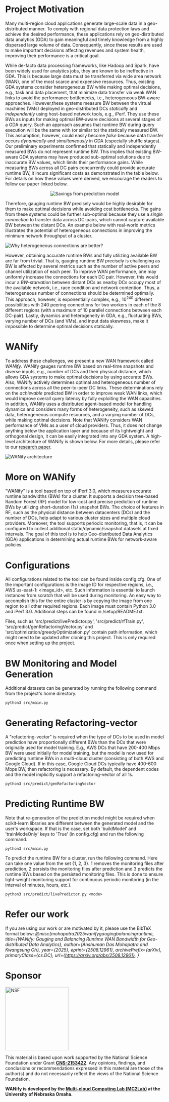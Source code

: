 # Project Motivation
Many multi-region cloud applications generate large-scale data in a geo-distributed manner. To comply with regional data protection laws and achieve the desired performance, these applications rely on geo-distributed data analytics (GDA) to gain meaningful and timely knowledge from a highly dispersed large volume of data. Consequently, since these results are used to make important decisions affecting revenues and system health, improving their performance is a critical goal. 

While de-facto data processing frameworks, like Hadoop and Spark, have been widely used for analytics jobs, they are known to be ineffective in GDA. This is because large data must be transferred via wide area network (WAN), one of the most scarce and expensive resources. Thus, existing GDA systems consider heterogeneous BW while making optimal decisions, e.g., task and data placement, that minimize data transfer via weak WAN links to avoid the performance bottlenecks, i.e., heterogeneous BW-aware approaches. However,these systems measure BW between the virtual machines (VMs) deployed in geo-distributed DCs *statically* and *independently* using host-based network tools, e.g., iPerf. They use these BWs as inputs for making optimal BW-aware decisions at several stages of a GDA query. Such an approach assumes that runtime BW during query execution will be the same with (or similar to) the statically measured BW. This assumption, however, could easily become *false* because data transfer occurs *dynamically* and *simultaneously* in GDA (especially shuffle stages). Our preliminary experiments confirmed that statically and independently measured BWs do not represent runtime BW. This implies that existing BW-aware GDA systems may have produced sub-optimal solutions due to inaccurate BW values, which limits their performance gains. While measuring BWs across all DC pairs concurrently could provide accurate runtime BW, it incurs significant costs as demonstrated in the table below. For details on how these values were derived, we encourage the readers to follow our paper linked below.

<p align="center">
  <img src="images/savingsFromPredModel.png" alt="Savings from prediction model"/>
</p>

Therefore, gauging runtime BW precisely would be highly desirable for them to make optimal decisions while avoiding cost bottlenecks. The gains from these systems could be further sub-optimal because they use a *single connection* to transfer data across DC-pairs, which cannot capture available BW between the distant DCs. An example below with real-world metrics illustrates the potential of heterogeneous connections in improving the minimum network throughput of a cluster.

![Why heterogeneous connections are better?](images/heteroConnsExample.gif)

However, obtaining accurate runtime BWs and fully utilizing available BW are far from trivial. That is, gauging runtime BW precisely is challenging as BW is affected by several metrics such as the number of active peers and channel utilization of each peer. To improve WAN performance, one may uniformly increase the connections for each DC pair. However, this would incur a *BW-starvation* between distant DCs as nearby DCs occupy most of the available network, i.e., race condition and network contention. Thus, a heterogeneous number of connections should be determined optimally. This approach, however, is exponentially complex, e.g., $10^{240}$ different possibilities with 240 peering connections for two workers in each of the 8 different regions (with a maximum of 10 parallel connections between each DC-pair). Lastly, dynamics and heterogeneity in GDA, e.g., fluctuating BWs, varying number of DCs (and VMs), and input data skewness, make it impossible to determine optimal decisions statically.

# WANify
To address these challenges, we present a new WAN framework called *WANify*. WANify gauges runtime BW based on real-time snapshots and diverse inputs, e.g., number of DCs and their physical distance, which allows GDA systems to make optimal decisions by using accurate BWs. Also, WANify actively determines optimal and heterogeneous number of connections across all the peer-to-peer DC links. These determinations rely on the *achievable* predicted BW in order to improve weak WAN links, which would improve overall query latency by fully exploiting the WAN capacities. In addition, WANify uses a distributed agent-based model for handling dynamics and considers many forms of heterogeneity, such as skewed data, heterogeneous compute resources, and a varying number of DCs, while making optimal decisions. Note that WANify considers WAN performance of VMs as a user of cloud providers. Thus, it does not change anything below the application layer and because of its lightweight and orthogonal design, it can be easily integrated into any GDA system. A high-level architecture of WANify is shown below. For more details, please refer to our [research paper](https://arxiv.org/abs/2508.12961).

![WANify architecture](images/WANify_arch_v7.gif)

# More on WANify
"WANify" is a tool based on top of iPerf 3.0, which measures accurate runtime bandwidths (BWs) for a cluster. It supports a decision tree-based Random Forest (RF) model for low-cost and precise prediction of runtime BWs by utilizing short-duration (1s) snapshot BWs. The choice of features in RF, such as the physical distance between datacenters (DCs) and the number of DCs, help adapt to various cluster sizes and multiple cloud providers. Moreover, the tool supports periodic monitoring, that is, it can be configured to collect additional static/dynamic/snapshot datasets at fixed intervals. The goal of this tool is to help Geo-distributed Data Analytics (GDA) applications in determining actual runtime BWs for network-aware policies.

# Configurations
All configurations related to the tool can be found inside config.cfg. One of the important configurations is the image ID for respective regions, i.e., AWS us-east-1: <image_id>, etc. Such information is essential to launch instances from scratch that will be used during monitoring. An easy way to accomplish this for the entire cluster is by copying the image from one region to all other required regions. Each image must contain Python 3.0 and iPerf 3.0. Additional steps can be found in <provider>/setup/README.txt.

Files, such as 'src/predict/livePredictor.py', 'src/predict/rfTrain.py', 'src/predict/genRefactoringVector.py' and 'src/optimization/greedyOptimization.py' contain path information, which might need to be updated after cloning this project. This is only required once when setting up the project.

# BW Monitoring and Model Generation
Additional datasets can be generated by running the following command from the project's home directory.

```python3 src/main.py```

# Generating Refactoring-vector
A "refactoring-vector" is required when the type of DCs to be used in model prediction have proportionally different BWs than the DCs that were originally used for model training. E.g., AWS DCs that have 200-400 Mbps BW were used initially for model training, but the model is now used for predicting runtime BWs in a multi-cloud cluster (consisting of both AWS and Google Cloud). If in this case, Google Cloud DCs typically have 400-600 Mbps BW, then refactoring is necessary. By default, the dependent codes and the model implicitly support a refactoring-vector of all 1s.

```python3 src/predict/genRefactoringVector```

# Predicting Runtime BW
Note that re-generation of the prediction model might be required when scikit-learn libraries are different between the generated model and the user's workspace. If that is the case, set both 'buildModel' and 'trainModeOnly' keys to 'True' (in config.cfg) and run the following command.

```python3 src/main.py```

To predict the runtime BW for a cluster, run the following command. Here <mode> can take one value from the set {1, 2, 3}. 1 removes the monitoring files after prediction, 2 persists the monitoring files after prediction and 3 predicts the runtime BWs based on the persisted monitoring files. This is done to ensure light-weight monitoring support for continuous periodic monitoring (in the interval of minutes, hours, etc.).

```python3 src/predict/livePredictor.py <mode>```

# Refer our work
If you are using our work or are motivated by it, please use the BibTeX format below:
*@misc{mohapatra2025wanifygaugingbalancingruntime,
      title={WANify: Gauging and Balancing Runtime WAN Bandwidth for Geo-distributed Data Analytics}, 
      author={Anshuman Das Mohapatra and Kwangsung Oh},
      year={2025},
      eprint={2508.12961},
      archivePrefix={arXiv},
      primaryClass={cs.DC},
      url={https://arxiv.org/abs/2508.12961}, 
}*

# Sponsor
<p align="left">
  <img src="images/nsf.jpg" alt="NSF" width="200" height="200" href="https://www.nsf.org/"/>
</p>

This material is based upon work supported by the National Science Foundation under Grant **[CNS-2153422](https://www.nsf.gov/awardsearch/showAward?AWD_ID=2153422)**. Any opinions, findings, and conclusions or recommendations expressed in this material are those of the author(s) and do not necessarily reflect the views of the National Science Foundation. <br>


**WANify is developed by the [Multi-cloud Computing Lab (MC2Lab)](https://sites.google.com/view/mc2lab) at the University of Nebraska Omaha.**
